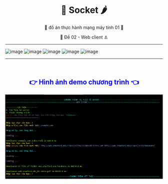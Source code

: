<h1 align = center> 
    🍍 Socket 🌶️
 </h1>
<p align = center> 
🧡 đồ án thực hành mạng máy tính 01 💞
 </p>
 <p align =center >
  🍒 Đề 02 - Web client ⚓
 </p>
 
 ___
 
 <!-- Đề 02 -->
 
 ![image](https://user-images.githubusercontent.com/93416202/196466315-3eb08fea-2850-40c4-8539-f10694ae623e.png)
![image](https://user-images.githubusercontent.com/93416202/196466388-d65f46f9-ea30-4dd2-bf0c-374eb91d6adc.png)
![image](https://user-images.githubusercontent.com/93416202/196466462-d0bd29d9-3dd1-4eb8-9392-df4399007915.png)
![image](https://user-images.githubusercontent.com/93416202/196466508-a0e66d6e-573b-44d5-adb2-e9d91ffb64d6.png)
![image](https://user-images.githubusercontent.com/93416202/196466563-62a8c6f6-673e-465f-94fd-2cc2846de96d.png)

___

</br>


<h2 style="text-align:center; color:blue;">👉 Hình ảnh demo chương trình 👈</h2>
<img src="./docs/img-demo.png"/>

</div>
